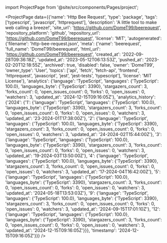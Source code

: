 
import ProjectPage from '@site/src/components/Pages/project';

<ProjectPage
    data={{'name': 'Http Bee Request', 'type': 'package', 'tags': ['typescript', 'javascript', 'httprequest'], 'description': 'A little tool to make web calling a breeze!', 'site_url': 'https://github.com/DomeT99/beerequest', 'repository_platform': 'github', 'repository_url': 'https://github.com/DomeT99/beerequest', 'license': 'MIT', 'autogenerated': {'filename': 'http-bee-request.json', 'meta': {'name': 'beerequest', 'full_name': 'DomeT99/beerequest', 'html_url': 'https://github.com/DomeT99/beerequest', 'created_at': '2022-09-28T09:36:18Z', 'updated_at': '2023-05-12T06:13:53Z', 'pushed_at': '2023-02-20T12:18:55Z', 'archived': true, 'disabled': false, 'owner': 'DomeT99', 'owner_type': 'User', 'topics': ['api', 'fetch', 'fetch-api', 'frontend', 'httprequest', 'javascript', 'jest', 'jest-tests', 'typescript'], 'license': 'MIT License'}, 'analytics': {'language': 'TypeScript', 'languages': {'TypeScript': 100.0}, 'languages_byte': {'TypeScript': 3390}, 'stargazers_count': 3, 'forks_count': 0, 'open_issues_count': 0, 'forks': 0, 'open_issues': 0, 'watchers': 3, 'updated_at': '2024-12-15T09:16:05Z'}, 'analytics_history': {'2024': {'1': {'language': 'TypeScript', 'languages': {'TypeScript': 100.0}, 'languages_byte': {'TypeScript': 3390}, 'stargazers_count': 3, 'forks_count': 0, 'open_issues_count': 0, 'forks': 0, 'open_issues': 0, 'watchers': 3, 'updated_at': '23-2024-01T17:38:00Z'}, '2': {'language': 'TypeScript', 'languages': {'TypeScript': 100.0}, 'languages_byte': {'TypeScript': 3390}, 'stargazers_count': 3, 'forks_count': 0, 'open_issues_count': 0, 'forks': 0, 'open_issues': 0, 'watchers': 3, 'updated_at': '24-2024-02T15:44:00Z'}, '3': {'language': 'TypeScript', 'languages': {'TypeScript': 100.0}, 'languages_byte': {'TypeScript': 3390}, 'stargazers_count': 3, 'forks_count': 0, 'open_issues_count': 0, 'forks': 0, 'open_issues': 0, 'watchers': 3, 'updated_at': '19-2024-03T13:50:00Z'}, '4': {'language': 'TypeScript', 'languages': {'TypeScript': 100.0}, 'languages_byte': {'TypeScript': 3390}, 'stargazers_count': 3, 'forks_count': 0, 'open_issues_count': 0, 'forks': 0, 'open_issues': 0, 'watchers': 3, 'updated_at': '17-2024-04T16:42:00Z'}, '5': {'language': 'TypeScript', 'languages': {'TypeScript': 100.0}, 'languages_byte': {'TypeScript': 3390}, 'stargazers_count': 3, 'forks_count': 0, 'open_issues_count': 0, 'forks': 0, 'open_issues': 0, 'watchers': 3, 'updated_at': '2024-05-18T13:53:03Z'}, '9': {'language': 'TypeScript', 'languages': {'TypeScript': 100.0}, 'languages_byte': {'TypeScript': 3390}, 'stargazers_count': 3, 'forks_count': 0, 'open_issues_count': 0, 'forks': 0, 'open_issues': 0, 'watchers': 3, 'updated_at': '2024-09-15T17:01:10Z'}, '12': {'language': 'TypeScript', 'languages': {'TypeScript': 100.0}, 'languages_byte': {'TypeScript': 3390}, 'stargazers_count': 3, 'forks_count': 0, 'open_issues_count': 0, 'forks': 0, 'open_issues': 0, 'watchers': 3, 'updated_at': '2024-12-15T09:16:05Z'}}}, 'timestamp': '2024-12-15T09:16:05Z'}}}
/>
